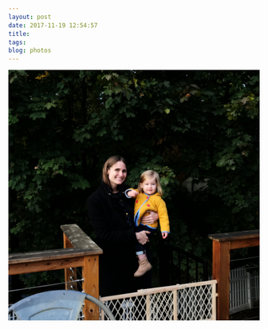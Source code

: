 ```yaml
---
layout: post
date: 2017-11-19 12:54:57
title: 
tags:
blog: photos
---
```


![M and G](/assets/photoblog/m-and-g.jpeg)
